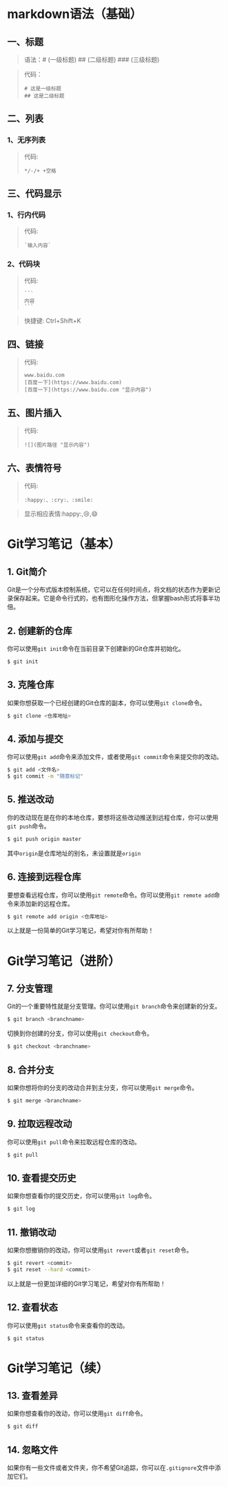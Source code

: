 # markdown语法（基础）

## 一、标题

>语法：# (一级标题)  ## (二级标题)  ### (三级标题) 

>代码：
>
>```text
># 这是一级标题
>## 这是二级标题
>```

## 二、列表

### 1、无序列表

>代码:
>
>```text
>*/-/+ +空格
>```

## 三、代码显示

### 1、行内代码

>代码:
>
>```text
>`输入内容`
>```

### 2、代码块

>代码:
>
>````text
>```
>内容
>```
>````

> 快捷键:  Ctrl+Shift+K

## 四、链接

>代码:
>
>```text
>www.baidu.com
>[百度一下](https://www.baidu.com)
>[百度一下](https://www.baidu.com "显示内容")
>```



## 五、图片插入

>代码:
>
>```text
>![](图片路径 "显示内容")
>```

## 六、表情符号

>代码:
>
>```text
>:happy:、:cry:、:smile:
>```

> 显示相应表情:happy:,:cry:,:smile:

# Git学习笔记（基本）

## 1. Git简介

Git是一个分布式版本控制系统，它可以在任何时间点，将文档的状态作为更新记录保存起来。它是命令行式的，也有图形化操作方法，但掌握bash形式将事半功倍。

## 2. 创建新的仓库

你可以使用`git init`命令在当前目录下创建新的Git仓库并初始化。

```bash
$ git init
```

## 3. 克隆仓库

如果你想获取一个已经创建的Git仓库的副本，你可以使用`git clone`命令。

```bash
$ git clone <仓库地址>
```

## 4. 添加与提交

你可以使用`git add`命令来添加文件，或者使用`git commit`命令来提交你的改动。

```bash
$ git add <文件名>
$ git commit -m "随意标记"
```

## 5. 推送改动

你的改动现在是在你的本地仓库，要想将这些改动推送到远程仓库，你可以使用`git push`命令。

```bash
$ git push origin master
```

其中`origin`是仓库地址的别名，未设置就是`origin`

## 6. 连接到远程仓库

要想查看远程仓库，你可以使用`git remote`命令。你可以使用`git remote add`命令来添加新的远程仓库。

```bash
$ git remote add origin <仓库地址>
```

以上就是一份简单的Git学习笔记，希望对你有所帮助！

# Git学习笔记（进阶）

## 7. 分支管理

Git的一个重要特性就是分支管理。你可以使用`git branch`命令来创建新的分支。

```bash
$ git branch <branchname>
```

切换到你创建的分支，你可以使用`git checkout`命令。

```bash
$ git checkout <branchname>
```

## 8. 合并分支

如果你想将你的分支的改动合并到主分支，你可以使用`git merge`命令。

```bash
$ git merge <branchname>
```

## 9. 拉取远程改动

你可以使用`git pull`命令来拉取远程仓库的改动。

```bash
$ git pull
```

## 10. 查看提交历史

如果你想查看你的提交历史，你可以使用`git log`命令。

```bash
$ git log
```

## 11. 撤销改动

如果你想撤销你的改动，你可以使用`git revert`或者`git reset`命令。

```bash
$ git revert <commit>
$ git reset --hard <commit>
```

以上就是一份更加详细的Git学习笔记，希望对你有所帮助！

## 12. 查看状态

你可以使用`git status`命令来查看你的改动。

```bash
$ git status
```

# Git学习笔记（续）

## 13. 查看差异

如果你想查看你的改动，你可以使用`git diff`命令。

```bash
$ git diff
```

## 14. 忽略文件

如果你有一些文件或者文件夹，你不希望Git追踪，你可以在`.gitignore`文件中添加它们。

